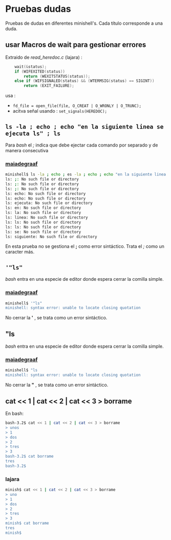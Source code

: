 # Pruebas dudas

Pruebas de dudas en diferentes minishell's. Cada título corresponde a una duda.

## usar Macros de wait para gestionar errores


Extraido de *read_heredoc.c* (lajara) :

```c
	wait(&status);
	if (WIFEXITED(status))
		return (WEXITSTATUS(status));
	else if (WIFSIGNALED(status) && (WTERMSIG(status) == SIGINT))
		return (EXIT_FAILURE);
```

usa : 
- `fd_file = open_file(file, O_CREAT | O_WRONLY | O_TRUNC);`
- acitva señal usando : `set_signals(HEREDOC);`


## `ls -la ; echo ; echo "en la siguiente linea se ejecuta ls" ; ls`

Para *bash* el *;* indica que debe ejectar cada comando por separado y de manera consecutiva

### [maiadegraaf](https://github.com/maiadegraaf/minishell/tree/main)

```sh
minishell$ ls -la ; echo ; es -la ; echo ; echo "en la siguiente linea se ejecuta ls" ; ls
ls: ;: No such file or directory
ls: ;: No such file or directory
ls: ;: No such file or directory
ls: echo: No such file or directory
ls: echo: No such file or directory
ls: ejecuta: No such file or directory
ls: en: No such file or directory
ls: la: No such file or directory
ls: linea: No such file or directory
ls: ls: No such file or directory
ls: ls: No such file or directory
ls: se: No such file or directory
ls: siguiente: No such file or directory
```
En esta prueba no se gestiona el **;** como error sintáctico. Trata el *;* como un caracter más.

## `'"ls"`  

*bash* entra en una especie de editor donde espera cerrar la comilla simple.

### [maiadegraaf](https://github.com/maiadegraaf/minishell/tree/main)

```sh
minishell$ '"ls"
minishell: syntax error: unable to locate closing quotation
```

No cerrar la **'** , se trata como un error sintáctico.

## "ls

*bash* entra en una especie de editor donde espera cerrar la comilla simple.

### [maiadegraaf](https://github.com/maiadegraaf/minishell/tree/main)

```sh
minishell$ "ls
minishell: syntax error: unable to locate closing quotation
```

No cerrar la **"** , se trata como un error sintáctico.

##  cat << 1 | cat << 2 | cat << 3 > borrame

En bash:

```sh
bash-3.2$ cat << 1 | cat << 2 | cat << 3 > borrame
> unos
> 1
> dos
> 2
> tres
> 3
bash-3.2$ cat borrame
tres
bash-3.2$
```

### lajara

```sh
minish$ cat << 1 | cat << 2 | cat << 3 > borrame
> uno
> 1
> dos
> 2
> tres
> 3
minish$ cat borrame
tres
minish$
```


